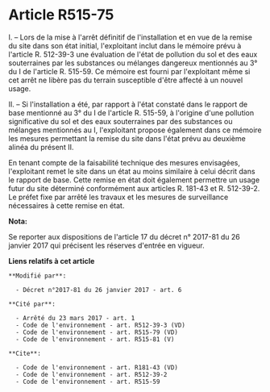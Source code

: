# Article R515-75

I. – Lors de la mise à l'arrêt définitif de l'installation et en vue de la remise du site dans son état initial, l'exploitant
inclut dans le mémoire prévu à l'article R. 512-39-3 une évaluation de l'état de pollution du sol et des eaux souterraines
par les substances ou mélanges dangereux mentionnés au 3° du I de l'article R. 515-59. Ce mémoire est fourni par l'exploitant
même si cet arrêt ne libère pas du terrain susceptible d'être affecté à un nouvel usage.

II. – Si l'installation a été, par rapport à l'état constaté dans le rapport de base mentionné au 3° du I de l'article R.
515-59, à l'origine d'une pollution significative du sol et des eaux souterraines par des substances ou mélanges mentionnés
au I, l'exploitant propose également dans ce mémoire les mesures permettant la remise du site dans l'état prévu au deuxième
alinéa du présent II.

En tenant compte de la faisabilité technique des mesures envisagées, l'exploitant remet le site dans un état au moins
similaire à celui décrit dans le rapport de base. Cette remise en état doit également permettre un usage futur du site
déterminé conformément aux articles R. 181-43 et R. 512-39-2. Le préfet fixe par arrêté les travaux et les mesures de
surveillance nécessaires à cette remise en état.

**Nota:**

Se reporter aux dispositions de l'article 17 du décret n° 2017-81 du 26 janvier 2017 qui précisent les réserves d'entrée en
vigueur.

**Liens relatifs à cet article**

	**Modifié par**:

	  - Décret n°2017-81 du 26 janvier 2017 - art. 6

	**Cité par**:

	  - Arrêté du 23 mars 2017 - art. 1
	  - Code de l'environnement - art. R512-39-3 (VD)
	  - Code de l'environnement - art. R515-79 (VD)
	  - Code de l'environnement - art. R515-81 (V)

	**Cite**:

	  - Code de l'environnement - art. R181-43 (VD)
	  - Code de l'environnement - art. R512-39-2
	  - Code de l'environnement - art. R515-59
